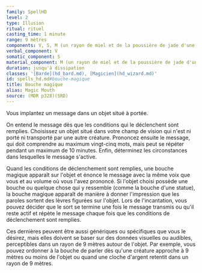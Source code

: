 ```yaml
---
family: SpellHD
level: 2
type: Illusion
ritual: rituel
casting_time: 1 minute
range: 9 mètres
components: V, S, M (un rayon de miel et de la poussière de jade d'une valeur de 10 po, que le sort consume)
verbal_component: V
somatic_component: S
material_component: M (un rayon de miel et de la poussière de jade d'une valeur de 10 po, que le sort consume)
duration: jusqu'à dissipation
classes: '[Barde](hd_bard.md), [Magicien](hd_wizard.md)'
id: spells_hd.md#bouche-magique
title: Bouche magique
alias: Magic Mouth
source: (MDR p328)(SRD)
---
```


Vous implantez un message dans un objet situé à portée.

On entend le message dès que les conditions qui le déclenchent sont remplies. Choisissez un objet situé dans votre champ de vision qui n'est ni porté ni transporté par une autre créature. Prononcez ensuite le message, qui doit comprendre au maximum vingt-cinq mots, mais peut se répéter pendant un maximum de 10 minutes. Enfin, déterminez les circonstances dans lesquelles le message s'active.

Quand les conditions de déclenchement sont remplies, une bouche magique apparaît sur l'objet et énonce le message avec la même voix que vous et au volume où vous l'avez prononcé. Si l'objet choisi possède une bouche ou quelque chose qui y ressemble (comme la bouche d'une statue), la bouche magique apparaît de manière à donner l'impression que les paroles sortent des lèvres figurées sur l'objet. Lors de l'incantation, vous pouvez décider que le sort se termine une fois le message transmis ou qu'il reste actif et répète le message chaque fois que les conditions de déclenchement sont remplies.

Ces dernières peuvent être aussi génériques ou spécifiques que vous le désirez, mais elles doivent se baser sur des données visuelles ou audibles, perceptibles dans un rayon de 9 mètres autour de l'objet. Par exemple, vous pouvez ordonner à la bouche de parler dès qu'une créature approche à 9 mètres ou moins de l'objet ou quand une cloche d'argent retentit dans un rayon de 9 mètres.

